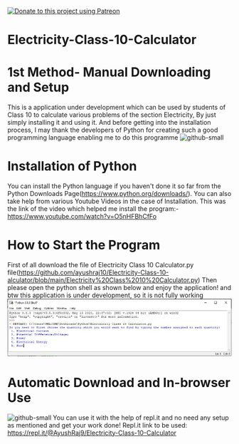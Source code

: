[![Donate to this project using Patreon](https://img.shields.io/badge/patreon-donate-yellow.svg)](https://www.patreon.com/ayushraj)
# Electricity-Class-10-Calculator
# 1st Method- Manual Downloading and Setup
This is a application under development which can be used by students of Class 10 to calculate various problems of the section Electricity, By just simply installing it and using it. And before getting into the installation process, I may thank the developers of Python for creating such a good programming language enabling me to do this programme 
![github-small](https://www.python.org/static/opengraph-icon-200x200.png)
# Installation of Python
You can install the Python language if you haven't done it so far from the Python Downloads Page(https://www.python.org/downloads/). You can also take help from various Youtube Videos in the case of Installation. This was the link of the video which helped me install the program:-https://www.youtube.com/watch?v=O5nHFBhCfFo
# How to Start the Program
First of all download the file of Electricity Class 10 Calculator.py file(https://github.com/ayushraj10/Electricity-Class-10-alculator/blob/main/Electricity%20Class%2010%20Calculator.py)
Then please open the python shell as shown below and enjoy the application! and btw this application is under development, so it is not fully working
![](Capture.JPG)
# Automatic Download and In-browser Use
![github-small](https://cdnlogo.com/logos/r/82/repl-it.svg)
You can use it with the help of repl.it and no need any setup as mentioned and get your work done!
Repl.it link to be used: https://repl.it/@AyushRaj9/Electricity-Class-10-Calculator










